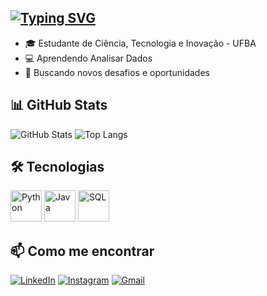 ## <a href="https://git.io/typing-svg"><img src="https://readme-typing-svg.demolab.com?font=Fira+Code&weight=500&size=30&letterSpacing=&pause=1000&color=FF20BC&background=B451FF00&multiline=true&width=435&lines=Ol%C3%A1!+Eu+sou+a+Naira+Gama!" alt="Typing SVG" /></a>


- 🎓 Estudante de Ciência, Tecnologia e Inovação - UFBA  
- 💻 Aprendendo Analisar Dados
- 🚀 Buscando novos desafios e oportunidades  

## 📊 GitHub Stats
![GitHub Stats](https://github-readme-stats.vercel.app/api?username=nairagama&show_icons=true&theme=radical)
![Top Langs](https://github-readme-stats.vercel.app/api/top-langs/?username=nairagama&layout=compact&langs_count=5&theme=radical)

## 🛠️ Tecnologias
<p align="left">
  <img src="https://cdn.jsdelivr.net/gh/devicons/devicon/icons/python/python-original.svg" alt="Python" width="50" height="50"/>
  <img src="https://cdn.jsdelivr.net/gh/devicons/devicon/icons/java/java-original.svg" alt="Java" width="50" height="50"/>
  <img src="https://cdn.jsdelivr.net/gh/devicons/devicon/icons/mysql/mysql-original.svg" alt="SQL" width="50" height="50"/>
  
## 📫 Como me encontrar
[![LinkedIn](https://img.shields.io/badge/LinkedIn-0A66C2?style=for-the-badge&logo=linkedin&logoColor=white)](https://www.linkedin.com/in/naira-gama-bb233a252/)
[![Instagram](https://img.shields.io/badge/Instagram-E1306C?style=for-the-badge&logo=instagram&logoColor=white)](https://www.instagram.com/nairagama.tech?utm_source=qr&igsh=MWI3bm8yeWg0bmNx)
[![Gmail](https://img.shields.io/badge/Gmail-D14836?style=for-the-badge&logo=gmail&logoColor=white)](mailto:nairagama210@gmail.com)

